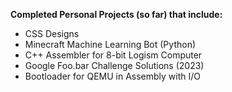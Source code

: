 **Completed Personal Projects (so far) that include:**
- CSS Designs
- Minecraft Machine Learning Bot (Python)
- C++ Assembler for 8-bit Logism Computer
- Google Foo.bar Challenge Solutions (2023)
- Bootloader for QEMU in Assembly with I/O
